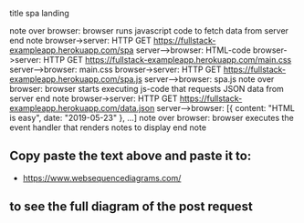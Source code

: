 title spa landing

note over browser:
browser runs javascript code to fetch data from server
end note
browser->server: HTTP GET https://fullstack-exampleapp.herokuapp.com/spa
server-->browser: HTML-code
browser->server: HTTP GET https://fullstack-exampleapp.herokuapp.com/main.css
server-->browser: main.css
browser->server: HTTP GET https://fullstack-exampleapp.herokuapp.com/spa.js
server-->browser: spa.js
note over browser:
browser starts executing js-code
that requests JSON data from server 
end note
browser->server: HTTP GET https://fullstack-exampleapp.herokuapp.com/data.json
server-->browser: [{ content: "HTML is easy", date: "2019-05-23" }, ...]
note over browser:
browser executes the event handler
that renders notes to display
end note


## Copy paste the text above and paste it to:
* https://www.websequencediagrams.com/
## to see the full diagram of the post request
